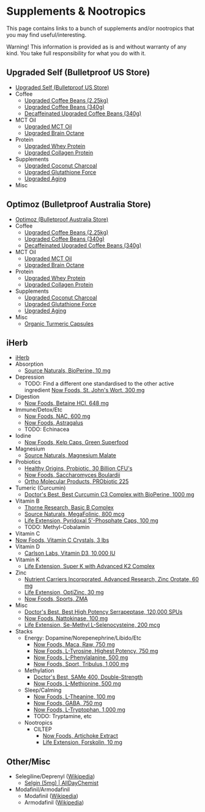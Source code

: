 # Supplements &amp; Nootropics

This page contains links to a bunch of supplements and/or nootropics that you may find useful/interesting.

Warning! This information is provided as is and without warranty of any kind. You take full responsibility for what you do with it.

## Upgraded Self (Bulletproof US Store)
* [Upgraded Self (Bulletproof US Store)](http://www.gopjn.com/t/TEFNSUdGQUVFRkZLRkFFRERLR0Y)
* Coffee
  * [Upgraded Coffee Beans (2.25kg)](http://www.pntrac.com/t/TEFNSUdGQUVFRkZLRkFFRERLR0Y?url=http%3A%2F%2Fwww.upgradedself.com%2Fproducts%2Fbulletproof-upgraded-coffee-5lb)
  * [Upgraded Coffee Beans (340g)](http://www.pntrac.com/t/TEFNSUdGQUVFRkZLRkFFRERLR0Y?url=http%3A%2F%2Fwww.upgradedself.com%2Fproducts%2Fbulletproof-upgraded-coffee-12oz)
  * [Decaffeinated Upgraded Coffee Beans (340g)](http://www.pntra.com/t/TEFNSUdGQUVFRkZLRkFFRERLR0Y?url=http%3A%2F%2Fwww.upgradedself.com%2Fproducts%2Fbulletproof-upgraded-decaf-coffee-12oz)
* MCT Oil
  * [Upgraded MCT Oil](http://www.gopjn.com/t/TEFNSUdGQUVFRkZLRkFFRERLR0Y?url=http%3A%2F%2Fwww.upgradedself.com%2Fproducts%2Fbulletproof-upgraded-MCT-oil-32-Fl-Oz)
  * [Upgraded Brain Octane](http://www.gopjn.com/t/TEFNSUdGQUVFRkZLRkFFRERLR0Y?url=http%3A%2F%2Fwww.upgradedself.com%2Fproducts%2Fbulletproof-upgraded-brain-octane-oil)
* Protein
  * [Upgraded Whey Protein](http://www.pntra.com/t/TEFNSUdGQUVFRkZLRkFFRERLR0Y?url=http%3A%2F%2Fwww.upgradedself.com%2Fproducts%2Fbulletproof-upgraded-whey-2.0)
  * [Upgraded Collagen Protein](http://www.pntra.com/t/TEFNSUdGQUVFRkZLRkFFRERLR0Y?url=http%3A%2F%2Fwww.upgradedself.com%2Fproducts%2Fbulletproof-upgraded-collagen-protein)
* Supplements
  * [Upgraded Coconut Charcoal](http://www.pntrs.com/t/TEFNSUdGQUVFRkZLRkFFRERLR0Y?url=http%3A%2F%2Fwww.upgradedself.com%2Fproducts%2Fbulletproof-upgraded-coconut-charcoal)
  * [Upgraded Glutathione Force](http://www.pntrs.com/t/TEFNSUdGQUVFRkZLRkFFRERLR0Y?url=http%3A%2F%2Fwww.upgradedself.com%2Fproducts%2Fbulletproof-upgraded-glutathione-force)
  * [Upgraded Aging](http://www.pjatr.com/t/TEFNSUdGQUVFRkZLRkFFRERLR0Y?url=http%3A%2F%2Fwww.upgradedself.com%2Fproducts%2Fbulletproof-upgraded-aging-formula)
* Misc

## Optimoz (Bulletproof Australia Store)

* [Optimoz (Bulletproof Australia Store)](http://www.optimoz.com.au/)
* Coffee
  * [Upgraded Coffee Beans (2.25kg)](http://www.optimoz.com.au/products/bulletproof-upgraded-coffee-beans-2-25-kg)
  * [Upgraded Coffee Beans (340g)](http://www.optimoz.com.au/products/bulletproof-upgraded-coffee-beans-340-gram)
  * [Decaffeinated Upgraded Coffee Beans (340g)](http://www.optimoz.com.au/products/decaf-upgraded-coffee-beans-340gm)
* MCT Oil
  * [Upgraded MCT Oil](http://www.optimoz.com.au/collections/all/products/bulletproof-upgraded-mct-oil-960-ml-32-fl-oz)
  * [Upgraded Brain Octane](http://www.optimoz.com.au/collections/all/products/bulletproof-upgraded-brain-octane)
* Protein
  * [Upgraded Whey Protein](http://www.optimoz.com.au/products/upgraded-whey)
  * [Upgraded Collagen Protein](http://www.optimoz.com.au/collections/coming-soon/products/bulletproof-upgraded-collagen-protein)
* Supplements
  * [Upgraded Coconut Charcoal](http://www.optimoz.com.au/collections/coming-soon/products/bulletproof-upgraded-coconut-charcoal)
  * [Upgraded Glutathione Force](http://www.optimoz.com.au/products/bulletproof-upgraded-glutathione)
  * [Upgraded Aging](http://www.optimoz.com.au/products/bulletproof-upgraded-aging-formula)
* Misc
  * [Organic Turmeric Capsules](http://www.optimoz.com.au/collections/super-foods/products/organic-turmeric)

## iHerb

* [iHerb](http://www.iherb.com/?rcode=WSB640)
* Absorption
  * [Source Naturals, BioPerine, 10 mg](http://www.iherb.com/Source-Naturals-BioPerine-10-mg-120-Tablets/992?rcode=wsb640)
* Depression
  * TODO: Find a different one standardised to the other active ingredient [Now Foods, St. John's Wort, 300 mg](http://www.iherb.com/Now-Foods-St-John-s-Wort-300-mg-250-Veggie-Caps/79?rcode=wsb640)
* Digestion
  * [Now Foods, Betaine HCI, 648 mg](http://www.iherb.com/Now-Foods-Betaine-HCI-648-mg-120-Capsules/398?rcode=wsb640)
* Immune/Detox/Etc
  * [Now Foods, NAC, 600 mg](http://www.iherb.com/Now-Foods-NAC-600-mg-250-Vcaps/694?rcode=wsb640)
  * [Now Foods, Astragalus](http://www.iherb.com/Now-Foods-Astragalus-100-Capsules/399?rcode=wsb640)
  * TODO: Echinacea
* Iodine
  * [Now Foods, Kelp Caps, Green Superfood](http://www.iherb.com/Now-Foods-Kelp-Caps-Green-Superfood-250-Vcaps/15892?rcode=wsb640)
* Magnesium
  * [Source Naturals, Magnesium Malate](http://www.iherb.com/Source-Naturals-Magnesium-Malate-180-Tablets/1444?rcode=wsb640)
* Probiotics
  * [Healthy Origins, Probiotic, 30 Billion CFU's](http://www.iherb.com/Healthy-Origins-Probiotic-30-Billion-CFU-s-150-Vcaps/19519?rcode=wsb640)
  * [Now Foods, Saccharomyces Boulardii](http://www.iherb.com/Now-Foods-Saccharomyces-Boulardii-Gastrointestinal-Support-60-Vcaps/37505?rcode=wsb640)
  * [Ortho Molecular Products, PRObiotic 225](http://www.iherb.com/Ortho-Molecular-Products-PRObiotic-225-Gastrointestinal-Support-15-Packets-3-g-Each/45207?rcode=wsb640)
* Tumeric (Curcumin)
  * [Doctor's Best, Best Curcumin C3 Complex with BioPerine, 1000 mg](http://www.iherb.com/Doctor-s-Best-Best-Curcumin-C3-Complex-with-BioPerine-1000-mg-120-Tablets/12137?rcode=wsb640)
* Vitamin B
  * [Thorne Research, Basic B Complex](http://www.iherb.com/Thorne-Research-Basic-B-Complex-60-Veggie-Caps/18791?rcode=wsb640)
  * [Source Naturals, MegaFolinic, 800 mcg](http://www.iherb.com/Source-Naturals-MegaFolinic-800-mcg-120-Tablets/7735?rcode=wsb640)
  * [Life Extension, Pyridoxal 5'-Phosphate Caps, 100 mg](http://www.iherb.com/Life-Extension-Pyridoxal-5-Phosphate-Caps-100-mg-60-Veggie-Caps/37816?rcode=wsb640)
  * TODO: Methyl-Cobalamin
* Vitamin C
 * [Now Foods, Vitamin C Crystals, 3 lbs](http://www.iherb.com/Now-Foods-Vitamin-C-Crystals-3-lbs-1361-g/390?rcode=wsb640)
* Vitamin D
  * [Carlson Labs, Vitamin D3, 10,000 IU](http://www.iherb.com/Carlson-Labs-Vitamin-D3-10-000-IU-120-Soft-Gels/22614?rcode=wsb640)
* Vitamin K
  * [Life Extension, Super K with Advanced K2 Complex](http://www.iherb.com/Life-Extension-Super-K-with-Advanced-K2-Complex-90-Softgels/46675?rcode=wsb640)
* Zinc
  * [Nutrient Carriers Incorporated, Advanced Research, Zinc Orotate, 60 mg](http://www.iherb.com/Nutrient-Carriers-Incorporated-Advanced-Research-Zinc-Orotate-60-mg-200-Tablets/36640?rcode=wsb640)
  * [Life Extension, OptiZinc, 30 mg](http://www.iherb.com/Life-Extension-OptiZinc-30-mg-90-Veggie-Caps/7011?rcode=wsb640)
  * [Now Foods, Sports, ZMA](http://www.iherb.com/Now-Foods-Sports-ZMA-Sports-Recovery-180-Capsules/14497?rcode=wsb640)
* Misc
  * [Doctor's Best, Best High Potency Serrapeptase, 120,000 SPUs](http://www.iherb.com/Doctor-s-Best-Best-High-Potency-Serrapeptase-120-000-SPUs-90-Veggie-Caps/23747?rcode=wsb640)
  * [Now Foods, Nattokinase, 100 mg](http://www.iherb.com/Now-Foods-Nattokinase-100-mg-120-Vcaps/11904?rcode=wsb640)
  * [Life Extension, Se-Methyl L-Selenocysteine, 200 mcg](http://www.iherb.com/Life-Extension-Se-Methyl-L-Selenocysteine-200-mcg-100-Veggie-Caps/47817?rcode=wsb640)
* Stacks
  * Energy: Dopamine/Norepenephrine/Libido/Etc
    * [Now Foods, Maca, Raw, 750 mg](http://www.iherb.com/Now-Foods-Maca-Raw-750-mg-90-Vcaps/18046?rcode=wsb640)
    * [Now Foods, L-Tyrosine, Highest Potency, 750 mg](http://www.iherb.com/Now-Foods-L-Tyrosine-Highest-Potency-750-mg-90-Capsules/6681?rcode=wsb640)
    * [Now Foods, L-Phenylalanine, 500 mg](http://www.iherb.com/Now-Foods-L-Phenylalanine-500-mg-120-Capsules/736?rcode=wsb640)
    * [Now Foods, Sport, Tribulus, 1,000 mg](http://www.iherb.com/Now-Foods-Sport-Tribulus-1-000-mg-90-Tablets/6159?rcode=wsb640)
  * Methylation
    * [Doctor's Best, SAMe 400, Double-Strength](http://www.iherb.com/Doctor-s-Best-SAMe-400-Double-Strength-60-Enteric-Coated-Tablets/34892?rcode=wsb640)
    * [Now Foods, L-Methionine, 500 mg](http://www.iherb.com/Now-Foods-L-Methionine-500-mg-100-Capsules/706?rcode=wsb640)
  * Sleep/Calming
    * [Now Foods, L-Theanine, 100 mg](http://www.iherb.com/Now-Foods-L-Theanine-100-mg-90-Vcaps/853?rcode=wsb640)
    * [Now Foods, GABA, 750 mg](http://www.iherb.com/Now-Foods-GABA-750-mg-100-Vcaps/5020?rcode=wsb640)
    * [Now Foods, L-Tryptophan, 1,000 mg](http://www.iherb.com/Now-Foods-L-Tryptophan-1-000-mg-60-Tablets/18418?rcode=wsb640)
    * TODO: Tryptamine, etc
  * Nootropics
    * CILTEP
      * [Now Foods, Artichoke Extract](http://www.iherb.com/Now-Foods-Artichoke-Extract-450-mg-90-Vcaps/8223?rcode=wsb640)
      * [Life Extension, Forskolin, 10 mg](http://www.iherb.com/Life-Extension-Forskolin-10-mg-60-Capsules/4043?rcode=wsb640)

## Other/Misc

* Selegiline/Deprenyl ([Wikipedia](http://en.wikipedia.org/wiki/Selegiline))
  * [Selgin (5mg) | AllDayChemist](http://www.alldaychemist.com/selgin.html)
* Modafinil/Armodafinil
  * Modafinil ([Wikipedia](http://en.wikipedia.org/wiki/Modafinil))
  * Armodafinil ([Wikipedia](http://en.wikipedia.org/wiki/Armodafinil))
